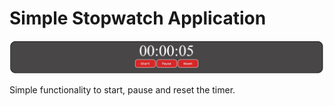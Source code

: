 # Simple Stopwatch Application

![Stopwatch](stopwatch.jpg)

Simple functionality to start, pause and reset the timer.



